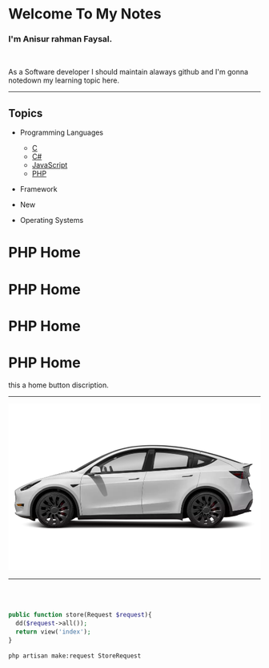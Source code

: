# Welcome To My Notes
### I'm Anisur rahman Faysal.

<br>
<p>As a Software developer I should maintain alaways github and I'm gonna notedown my learning topic here.</p>
<hr>

## Topics
- Programming Languages
  - [C](#c)
  - [C#](#c#)
  - [JavaScript](#javascript)
  - [PHP](#php)
  
-  Framework
  - New  
- Operating Systems

# PHP <a name="c">Home</a> 
# PHP <a name="c#">Home</a> 
# PHP <a name="javascript">Home</a> 
# PHP <a name="php">Home</a> 

 this a home button discription.
<br>
<hr>

<img src="images/1af0ca3f-5236-47a5-a487-32b49ec94f27.webp">

<hr>
<br>

```php

public function store(Request $request){
  dd($request->all());
  return view('index');
}
```

```bash
php artisan make:request StoreRequest
```
